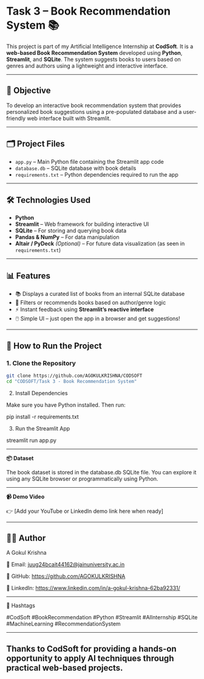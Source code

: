 # Task 3 – Book Recommendation System 📚

This project is part of my Artificial Intelligence Internship at **CodSoft**. It is a **web-based Book Recommendation System** developed using **Python**, **Streamlit**, and **SQLite**. The system suggests books to users based on genres and authors using a lightweight and interactive interface.

---

## 🎯 Objective

To develop an interactive book recommendation system that provides personalized book suggestions using a pre-populated database and a user-friendly web interface built with Streamlit.

---

## 🗂️ Project Files

- `app.py` – Main Python file containing the Streamlit app code
- `database.db` – SQLite database with book details
- `requirements.txt` – Python dependencies required to run the app

---

## 🛠️ Technologies Used

- **Python**
- **Streamlit** – Web framework for building interactive UI
- **SQLite** – For storing and querying book data
- **Pandas & NumPy** – For data manipulation
- **Altair / PyDeck** *(Optional)* – For future data visualization (as seen in `requirements.txt`)

---

## 📊 Features

- 📚 Displays a curated list of books from an internal SQLite database
- 🧠 Filters or recommends books based on author/genre logic
- ⚡ Instant feedback using **Streamlit’s reactive interface**
- 🖱️ Simple UI – just open the app in a browser and get suggestions!

---

## 🚀 How to Run the Project

### 1. Clone the Repository

```bash
git clone https://github.com/AGOKULKRISHNA/CODSOFT
cd "CODSOFT/Task 3 - Book Recommendation System"
```

2. Install Dependencies

Make sure you have Python installed. Then run:

pip install -r requirements.txt


3. Run the Streamlit App

streamlit run app.py

------------------------------------------

**📦 Dataset**

The book dataset is stored in the database.db SQLite file. You can explore it using any SQLite browser or programmatically using Python.

-------------------------------------------

**📹 Demo Video**

👉 [Add your YouTube or LinkedIn demo link here when ready]

--------------------------------------------

## 👨‍💻 Author

A Gokul Krishna 

📧 Email: juug24bcait44162@jainuniversity.ac.in

🔗 GitHub: https://github.com/AGOKULKRISHNA

🔗 LinkedIn: https://www.linkedin.com/in/a-gokul-krishna-62ba92331/

----------------------------------------------

🔖 Hashtags

#CodSoft #BookRecommendation #Python #Streamlit #AIInternship #SQLite #MachineLearning #RecommendationSystem

------------------------------------------------

## Thanks to CodSoft for providing a hands-on opportunity to apply AI techniques through practical web-based projects.
